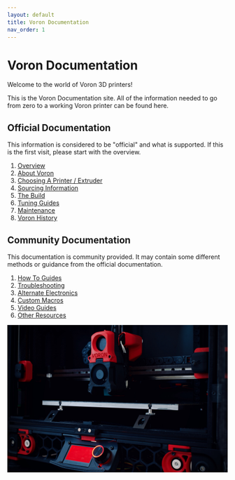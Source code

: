 ```yaml
---
layout: default
title: Voron Documentation
nav_order: 1
---
```


# Voron Documentation

Welcome to the world of Voron 3D printers!

This is the Voron Documentation site. All of the information needed to go from zero to a working Voron printer can be found here.

## Official Documentation

This information is considered to be "official" and what is supported.  If this is the first visit, please start with the overview.

1. [Overview](./official/index.md)
2. [About Voron](./official/about.md)
3. [Choosing A Printer / Extruder](./official/hardware/index.md)
4. [Sourcing Information](./official/sourcing.md)
5. [The Build](./official/build/index.md)
6. [Tuning Guides](./official/tuning/index.md)
7. [Maintenance](./official/maintenance/index.md)
8. [Voron History](./official/history.md)

## Community Documentation

This documentation is community provided.  It may contain some different methods or guidance from the official documentation.

1. [How To Guides](./community/howto/index.md)
2. [Troubleshooting](./community/troubleshooting/index.md)
3. [Alternate Electronics](./community/electronics/index.md)
4. [Custom Macros](./community/macros/index.md)
5. [Video Guides](./community/video_guides.md)
6. [Other Resources](./community/resources.md)

![](./official/hardware/images/Voron2.jpg)
